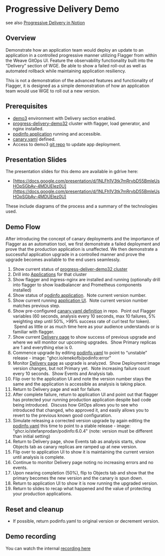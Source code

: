# Progressive Delivery Demo

see also [Progressive Delivery in Notion](https://www.notion.so/weaveworks/Progressive-Delivery-demo-script-004618e154d04a8b8beed506a7d39174) 

## Overview

Demonstrate how an application team would deploy an update to an application in a controlled progressive manner utilizing Flagger from within the Weave GitOps UI. Feature the observability functionality built into the “Delivery” section of WGE. Be able to show a failed roll-out as well as automated rollback while maintaining application resiliency.

This is not a demonstration of the advanced features and functionality of Flagger, it is designed as a simple demonstration of how an application team would use WGE to roll out a new version.

## Prerequisites

*   [demo3](https://demo3.weavegitops.com/applications/delivery) environment with Delivery section enabled.
*   [progress-delivery-demo32](https://demo3.weavegitops.com/cluster/details?clusterName=progress-delivery-demo32) cluster with flagger, load generator, and nginx installed.
*   [podinfo application](http://progress-delivery-demo32.weavegitops.com/) running and accessible.
*   [canary.yaml](https://github.com/weavegitops/demo3-repo/blob/main/apps/podinfo/templates/canary.yaml) defined.
*   Access to demo3 [git repo](https://github.com/weavegitops/demo3-repo/tree/main/clusters/default/progress-delivery-demo32/apps) to update app deployment.

## Presentation Slides

The presentation slides for this demo are available in gdrive here:

*   [https://docs.google.com/presentation/d/1NLFh1V3tk7mRrvbD55BmleUsHOpSGbAv-4MDUElez0U](https://docs.google.com/presentation/d/1NLFh1V3tk7mRrvbD55BmleUsHOpSGbAv-4MDUElez0U)

These include diagrams of the process and a summary of the technologies used.

## Demo Flow

After introducing the concept of canary deployments and the importance of Flagger as an automation tool, we first demonstrate a failed deployment and prove that the production application is unaffected. We then demonstrate a successful application upgrade in a controlled manner and prove the upgrade becomes available to the end users seamlessly.

1.  Show current status of [progress-deliver-demo32 cluster](https://demo3.weavegitops.com/cluster/details?clusterName=progress-delivery-demo32)
2.  Drill into [Applications](https://demo3.weavegitops.com/applications?filters=clusterName%3A%20default%2Fprogress-delivery-demo32) for that cluster
3.  Show flagger and ingress-nginx are installed and running (optionally drill into flagger to show loadbalancer and Prometheus components installed)
4.  Show status of p[odinfo application](https://demo3.weavegitops.com/helm_release/details?clusterName=default%2Fprogress-delivery-demo32&name=podinfo&namespace=test).  Note current version number.
5.  Show current running [application UI](http://progress-delivery-demo32.weavegitops.com/).  Note current version number matches previous step.
6.  Show pre-configured [canary.yaml definition](https://github.com/weavegitops/demo3-repo/blob/main/apps/podinfo/templates/canary.yaml) in repo.  Point out Flagger variables (60 seconds, analysis every 10 seconds, max 10 failures, 5% weighting step until 50%, >99% success rate of curl test for token).  Spend as little or as much time here as your audience understands or is familiar with flagger.
7.  Show current [Delivery page](https://demo3.weavegitops.com/applications/delivery/4418f6f8-a88a-4d04-a50d-f556ccbce6e0/details?clusterName=default%2Fprogress-delivery-demo32&name=podinfo&namespace=test) to show success of previous upgrade and where we will monitor our upcoming upgrades.  Show Primary replicas are 1 and everything else is 0.
8.  Commence upgrade by editing [podinfo.yaml](https://github.com/weavegitops/demo3-repo/blob/main/clusters/default/progress-delivery-demo32/apps/podinfo.yaml) to point to “unstable” release - image: "ghcr.io/enekofb/podinfo:error"
9.  Monitor [Delivery page](https://demo3.weavegitops.com/applications/delivery/4418f6f8-a88a-4d04-a50d-f556ccbce6e0/details?clusterName=default%2Fprogress-delivery-demo32&name=podinfo&namespace=test) as upgrade is analyzed.  Show Deployment image version changes, but not Primary yet.  Note increasing failure count every 10 seconds.  Show Events and Analysis tab.
10.  Flip over to the application UI and note the version number stays the same and the application is accessible as analysis is taking place.
11.  Return to Delivery page and wait for failure.
12.  After complete failure, return to application UI and point out that flagger has protected your running production application despite bad code being introduced.  Discuss how GitOps allows you to see who introduced that changed, who approved it, and easily allows you to revert to the previous known good configuration.
13.  Simulate releasing a corrected version upgrade by again editing the [podinfo.yaml](https://github.com/weavegitops/demo3-repo/blob/main/clusters/default/progress-delivery-demo32/apps/podinfo.yaml) this time to point to a stable release - image: "ghcr.io/stefanprodan/podinfo:6.0.4" (note: version must be different than initial setting)
14.  Return to Delivery page, show Events tab as analysis starts, show Objects tab as canary replicas are ramped up at new version.
15.  Flip over to application UI to show it is maintaining the current version until analysis is complete.
16.  Continue to monitor Delivery page noting no increasing errors and no events.
17.  Upon nearing completion (50%), flip to Objects tab and show that the primary becomes the new version and the canary is spun down.
18.  Return to application UI to show it is now running the upgraded version.
19.  Return to slides to recap what happened and the value of protecting your production applications. 

## Reset and cleanup

*   If possible, return podinfo.yaml to original version or decrement version.

## Demo recording

You can watch the internal [recording here](https://drive.google.com/file/d/1-rhaTCSi-dtQnPqRwofPIhLU7wwVSmav/view?usp=sharing)
